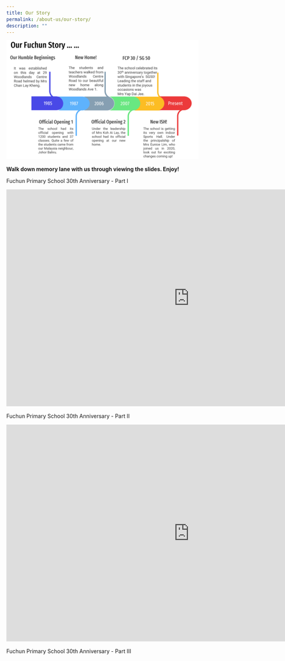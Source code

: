 ```yaml
---
title: Our Story
permalink: /about-us/our-story/
description: ""
---
```

<img src="/images/story.png">
<p><strong>Walk down memory lane with us through viewing the slides</strong><strong>. Enjoy!</strong></p>
<p>Fuchun Primary School 30th Anniversary - Part I</p>
<iframe src="https://docs.google.com/presentation/d/e/2PACX-1vRKLIxMMRF8lPweZAAhcEtkGvjd6SzYmow86qWxC4odrvAL2KURc9ta_ibJor0kAMaUJWY-9VL8gUFC/embed?start=false&loop=false&delayms=10000" frameborder="0" width="960" height="569" allowfullscreen="true"></iframe>
<p>Fuchun Primary School 30th Anniversary - Part II</p>
<iframe src="https://docs.google.com/presentation/d/e/2PACX-1vSYx9BuOYwwMCTNwu0DupzD6v06PvdNSX81qUS-i_RWTRdrlUCLR8A0iHpuhG2DQvxyOKsfQIJHLGyD/embed?start=false&loop=false&delayms=10000" frameborder="0" width="960" height="569" allowfullscreen="true"></iframe>
<p>Fuchun Primary School 30th Anniversary - Part III</p>